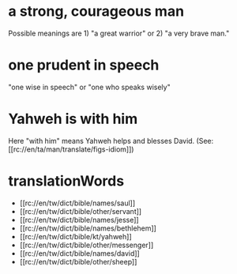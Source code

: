 # a strong, courageous man

Possible meanings are 1) "a great warrior" or 2) "a very brave man."

# one prudent in speech

"one wise in speech" or "one who speaks wisely"

# Yahweh is with him

Here "with him" means Yahweh helps and blesses David. (See: [[rc://en/ta/man/translate/figs-idiom]])

# translationWords

* [[rc://en/tw/dict/bible/names/saul]]
* [[rc://en/tw/dict/bible/other/servant]]
* [[rc://en/tw/dict/bible/names/jesse]]
* [[rc://en/tw/dict/bible/names/bethlehem]]
* [[rc://en/tw/dict/bible/kt/yahweh]]
* [[rc://en/tw/dict/bible/other/messenger]]
* [[rc://en/tw/dict/bible/names/david]]
* [[rc://en/tw/dict/bible/other/sheep]]